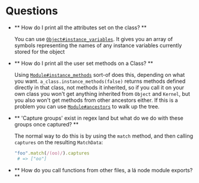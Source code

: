 # Questions

- ** How do I print all the attributes set on the class? **

  You can use [`Object#instance_variables`][instance variables].
  It gives you an array of symbols representing the names of any instance variables
  currently stored for the object

- ** How do I print all the user set methods on a Class? **

  Using [`Module#instance_methods`][instance methods] sort-of does this, depending on what you want. `a_class.instance_methods(false)`
  returns methods defined directly in that class, not methods it inherited, so if
  you call it on your own class you won't get anything inherited from `Object` and
  `Kernel`, but you also won't get methods from other ancestors either. If this
  is a problem you can use [`Module#ancestors`][ancestors] to walk up the tree.
  
- ** 'Capture groups' exist in regex land but what do we do with these groups once
captured? **

  The normal way to do this is by using the `match` method, and then calling
  `captures` on the resulting `MatchData`:

  ```ruby
  "foo".match(/(oo)/).captures
   # => ["oo"]
  ```

- ** How do you call functions from other files, a lá node module exports? **

[instance variables]: http://ruby-doc.org/core-2.3.1/Object.html#method-i-instance_variables
[instance methods]: http://ruby-doc.org/core-2.3.1/Module.html#method-i-instance_methods
[ancestors]: http://ruby-doc.org/core-2.3.1/Module.html#method-i-ancestors
